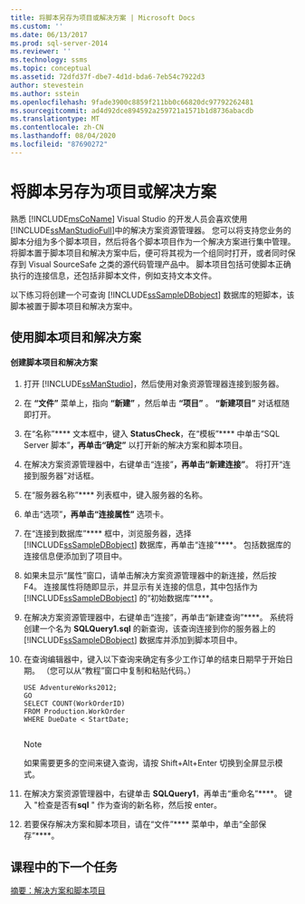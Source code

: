 ```yaml
---
title: 将脚本另存为项目或解决方案 | Microsoft Docs
ms.custom: ''
ms.date: 06/13/2017
ms.prod: sql-server-2014
ms.reviewer: ''
ms.technology: ssms
ms.topic: conceptual
ms.assetid: 72dfd37f-dbe7-4d1d-bda6-7eb54c7922d3
author: stevestein
ms.author: sstein
ms.openlocfilehash: 9fade3900c8859f211bb0c66820dc97792262481
ms.sourcegitcommit: ad4d92dce894592a259721a1571b1d8736abacdb
ms.translationtype: MT
ms.contentlocale: zh-CN
ms.lasthandoff: 08/04/2020
ms.locfileid: "87690272"
---
```

# <a name="save-scripts-as-projects-or-solutions"></a>将脚本另存为项目或解决方案
  熟悉 [!INCLUDE[msCoName](../../includes/msconame-md.md)] Visual Studio 的开发人员会喜欢使用 [!INCLUDE[ssManStudioFull](../../includes/ssmanstudiofull-md.md)]中的解决方案资源管理器。 您可以将支持您业务的脚本分组为多个脚本项目，然后将各个脚本项目作为一个解决方案进行集中管理。 将脚本置于脚本项目和解决方案中后，便可将其视为一个组同时打开，或者同时保存到 Visual SourceSafe 之类的源代码管理产品中。 脚本项目包括可使脚本正确执行的连接信息，还包括非脚本文件，例如支持文本文件。  
  
 以下练习将创建一个可查询 [!INCLUDE[ssSampleDBobject](../../includes/sssampledbobject-md.md)] 数据库的短脚本，该脚本被置于脚本项目和解决方案中。  
  
## <a name="using-script-projects-and-solutions"></a>使用脚本项目和解决方案  
  
#### <a name="to-create-a-script-project-and-solution"></a>创建脚本项目和解决方案  
  
1.  打开 [!INCLUDE[ssManStudio](../../includes/ssmanstudio-md.md)]，然后使用对象资源管理器连接到服务器。  
  
2.  在 **“文件”** 菜单上，指向 **“新建”** ，然后单击 **“项目”** 。 **“新建项目”** 对话框随即打开。  
  
3.  在“名称”**** 文本框中，键入 **StatusCheck**，在“模板”**** 中单击“SQL Server 脚本”****，再单击“确定”**** 以打开新的解决方案和脚本项目。  
  
4.  在解决方案资源管理器中，右键单击“连接”****，再单击“新建连接”****。 将打开“连接到服务器”对话框。  
  
5.  在“服务器名称”**** 列表框中，键入服务器的名称。  
  
6.  单击“选项”****，再单击“连接属性”**** 选项卡。  
  
7.  在“连接到数据库”**** 框中，浏览服务器，选择 [!INCLUDE[ssSampleDBobject](../../includes/sssampledbobject-md.md)] 数据库，再单击“连接”****。 包括数据库的连接信息便添加到了项目中。  
  
8.  如果未显示“属性”窗口，请单击解决方案资源管理器中的新连接，然后按 F4。 连接属性将随即显示，并显示有关连接的信息，其中包括作为 [!INCLUDE[ssSampleDBobject](../../includes/sssampledbobject-md.md)] 的“初始数据库”****。  
  
9. 在解决方案资源管理器中，右键单击“连接”，再单击“新建查询”****。 系统将创建一个名为 **SQLQuery1.sql** 的新查询，该查询连接到你的服务器上的 [!INCLUDE[ssSampleDBobject](../../includes/sssampledbobject-md.md)] 数据库并添加到脚本项目中。  
  
10. 在查询编辑器中，键入以下查询来确定有多少工作订单的结束日期早于开始日期。 （您可以从“教程”窗口中复制和粘贴代码。）  
  
    ```  
    USE AdventureWorks2012;  
    GO  
    SELECT COUNT(WorkOrderID)  
    FROM Production.WorkOrder  
    WHERE DueDate < StartDate;  
  
    ```  
  
    > [!NOTE]  
    >  如果需要更多的空间来键入查询，请按 Shift+Alt+Enter 切换到全屏显示模式。  
  
11. 在解决方案资源管理器中，右键单击 **SQLQuery1**，再单击“重命名”****。 键入 "检查是否有**sql** " 作为查询的新名称，然后按 enter。  
  
12. 若要保存解决方案和脚本项目，请在“文件”**** 菜单中，单击“全部保存”****。  
  
## <a name="next-task-in-lesson"></a>课程中的下一个任务  
 [摘要：解决方案和脚本项目](lesson-3-4-summary-solutions-and-script-projects.md)  
  
  
